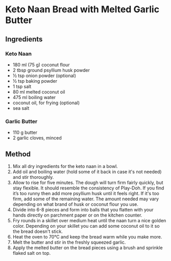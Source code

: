 # Keto Naan Bread with Melted Garlic Butter

## Ingredients

### Keto Naan

- 180 ml (75 g) coconut flour
- 2 tbsp ground psyllium husk powder
- ½ tsp onion powder (optional)
- ½ tsp baking powder
- 1 tsp salt
- 80 ml melted coconut oil
- 475 ml boiling water
- coconut oil, for frying (optional)
- sea salt

### Garlic Butter

- 110 g butter
- 2 garlic cloves, minced

## Method

1. Mix all dry ingredients for the keto naan in a bowl.
2. Add oil and boiling water (hold some of it back in case it's not needed) and stir thoroughly.
3. Allow to rise for five minutes. The dough will turn firm fairly quickly, but stay flexible. It should resemble the consistency of Play-Doh. If you find it’s too runny then add more psyllium husk until it feels right. If it's too firm, add some of the remaining water. The amount needed may vary depending on what brand of husk or coconut flour you use.
4. Divide into 6-8 pieces and form into balls that you flatten with your hands directly on parchment paper or on the kitchen counter.
5. Fry rounds in a skillet over medium heat until the naan turn a nice golden color. Depending on your skillet you can add some coconut oil to it so the bread doesn't stick.
6. Heat the oven to 70°C and keep the bread warm while you make more.
7. Melt the butter and stir in the freshly squeezed garlic.
8. Apply the melted butter on the bread pieces using a brush and sprinkle flaked salt on top.
